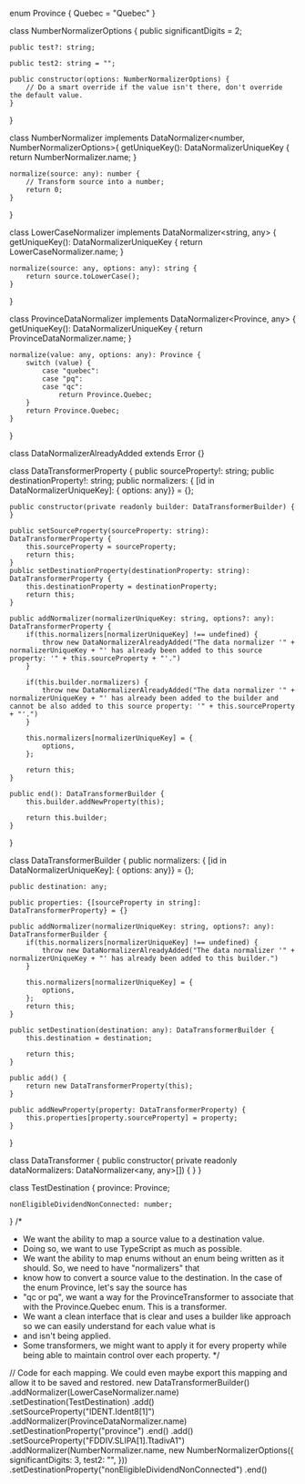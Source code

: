enum Province {
    Quebec = "Quebec"
}



class NumberNormalizerOptions {
    public significantDigits = 2;

    public test?: string;

    public test2: string = "";

    public constructor(options: NumberNormalizerOptions) {
        // Do a smart override if the value isn't there, don't override the default value.
    }
}

class NumberNormalizer implements DataNormalizer<number, NumberNormalizerOptions>{
    getUniqueKey(): DataNormalizerUniqueKey {
        return NumberNormalizer.name;
    }

    normalize(source: any): number {
        // Transform source into a number;
        return 0;
    }
}

class LowerCaseNormalizer implements DataNormalizer<string, any> {
    getUniqueKey(): DataNormalizerUniqueKey {
        return LowerCaseNormalizer.name;
    }

    normalize(source: any, options: any): string {
        return source.toLowerCase();
    }
}

class ProvinceDataNormalizer implements DataNormalizer<Province, any> {
    getUniqueKey(): DataNormalizerUniqueKey {
        return ProvinceDataNormalizer.name;
    }

    normalize(value: any, options: any): Province {
        switch (value) {
            case "quebec":
            case "pq":
            case "qc":
                return Province.Quebec;
        }
        return Province.Quebec;
    }
}

class DataNormalizerAlreadyAdded extends Error {}

class DataTransformerProperty {
    public sourceProperty!: string;
    public destinationProperty!: string;
    public normalizers: { [id in DataNormalizerUniqueKey]: { options: any}} = {};

    public constructor(private readonly builder: DataTransformerBuilder) {
    }

    public setSourceProperty(sourceProperty: string): DataTransformerProperty {
        this.sourceProperty = sourceProperty;
        return this;
    }
    public setDestinationProperty(destinationProperty: string): DataTransformerProperty {
        this.destinationProperty = destinationProperty;
        return this;
    }

    public addNormalizer(normalizerUniqueKey: string, options?: any): DataTransformerProperty {
        if(this.normalizers[normalizerUniqueKey] !== undefined) {
            throw new DataNormalizerAlreadyAdded("The data normalizer '" + normalizerUniqueKey + "' has already been added to this source property: '" + this.sourceProperty + "'.")
        }

        if(this.builder.normalizers) {
            throw new DataNormalizerAlreadyAdded("The data normalizer '" + normalizerUniqueKey + "' has already been added to the builder and cannot be also added to this source property: '" + this.sourceProperty + "'.")
        }

        this.normalizers[normalizerUniqueKey] = {
            options,
        };

        return this;
    }

    public end(): DataTransformerBuilder {
        this.builder.addNewProperty(this);

        return this.builder;
    }
}

class DataTransformerBuilder {
    public normalizers: { [id in DataNormalizerUniqueKey]: { options: any}} = {};

    public destination: any;

    public properties: {[sourceProperty in string]: DataTransformerProperty} = {}

    public addNormalizer(normalizerUniqueKey: string, options?: any): DataTransformerBuilder {
        if(this.normalizers[normalizerUniqueKey] !== undefined) {
            throw new DataNormalizerAlreadyAdded("The data normalizer '" + normalizerUniqueKey + "' has already been added to this builder.")
        }

        this.normalizers[normalizerUniqueKey] = {
            options,
        };
        return this;
    }

    public setDestination(destination: any): DataTransformerBuilder {
        this.destination = destination;

        return this;
    }

    public add() {
        return new DataTransformerProperty(this);
    }

    public addNewProperty(property: DataTransformerProperty) {
        this.properties[property.sourceProperty] = property;
    }
}

class DataTransformer {
    public constructor(
        private readonly dataNormalizers: DataNormalizer<any, any>[]) {
    }
}

class TestDestination {
    province: Province;

    nonEligibleDividendNonConnected: number;
}
/*
*   We want the ability to map a source value to a destination value.
*   Doing so, we want to use TypeScript as much as possible.
*   We want the ability to map enums without an enum being written as it should. So, we need to have "normalizers" that
*   know how to convert a source value to the destination. In the case of the enum Province, let's say the source has
*   "qc or pq", we want a way for the ProvinceTransformer to associate that with the Province.Quebec enum. This is a transformer.
*   We want a clean interface that is clear and uses a builder like approach so we can easily understand for each value what is
*   and isn't being applied.
*   Some transformers, we might want to apply it for every property while being able to maintain control over each property.
*/

// Code for each mapping. We could even maybe export this mapping and allow it to be saved and restored.
new DataTransformerBuilder()
    .addNormalizer(LowerCaseNormalizer.name)
    .setDestination(TestDestination)
    .add()
        .setSourceProperty("IDENT.Ident8[1]")
        .addNormalizer(ProvinceDataNormalizer.name)
        .setDestinationProperty("province")
        .end()
    .add()
        .setSourceProperty("FDDIV.SLIPA[1].TtadivA1")
        .addNormalizer(NumberNormalizer.name, new NumberNormalizerOptions({
            significantDigits: 3,
            test2: "",
        }))
        .setDestinationProperty("nonEligibleDividendNonConnected")
        .end()
